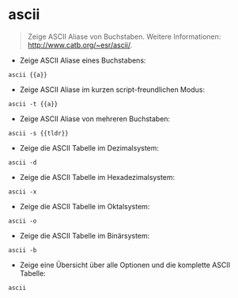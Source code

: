 # ascii

> Zeige ASCII Aliase von Buchstaben.
> Weitere Informationen: <http://www.catb.org/~esr/ascii/>.

- Zeige ASCII Aliase eines Buchstabens:

`ascii {{a}}`

- Zeige ASCII Aliase im kurzen script-freundlichen Modus:

`ascii -t {{a}}`

- Zeige ASCII Aliase von mehreren Buchstaben:

`ascii -s {{tldr}}`

- Zeige die ASCII Tabelle im Dezimalsystem:

`ascii -d`

- Zeige die ASCII Tabelle im Hexadezimalsystem:

`ascii -x`

- Zeige die ASCII Tabelle im Oktalsystem:

`ascii -o`

- Zeige die ASCII Tabelle im Binärsystem:

`ascii -b`

- Zeige eine Übersicht über alle Optionen und die komplette ASCII Tabelle:

`ascii`
